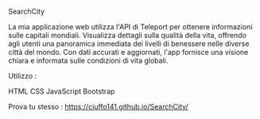 SearchCity

La mia applicazione web utilizza l'API di Teleport per ottenere informazioni sulle capitali mondiali.
Visualizza dettagli sulla qualità della vita, offrendo agli utenti una panoramica immediata dei livelli di benessere nelle diverse città del mondo.
Con dati accurati e aggiornati, l'app fornisce una visione chiara e informata sulle condizioni di vita globali.

Utilizzo :

HTML CSS JavaScript Bootstrap 


Prova tu stesso : https://ciuffo141.github.io/SearchCity/
